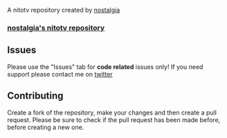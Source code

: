 A nitotv repository created by [nostalgia](https://twitter.com/n_stlga)

### [nostalgia's nitotv repository](https://n_staIgia.github.io/nitotv/)


## Issues

Please use the "Issues" tab for **code related** issues only! If you need support please contact me on [twitter](https://twitter.com/n_stlga)

## Contributing

Create a fork of the repository, make your changes and then create a pull request.
Please be sure to check if the pull request has been made before, before creating a new one.
